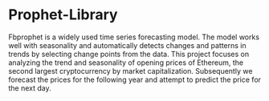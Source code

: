 # Prophet-Library
Fbprophet is a widely used time series forecasting model. The model works well with seasonality and automatically detects changes and patterns in trends by selecting change points from the data. This project focuses on analyzing the trend and seasonality of opening prices of Ethereum, the second largest cryptocurrency by market capitalization. Subsequently we forecast the prices for the following year and attempt to predict the price for the next day. 
